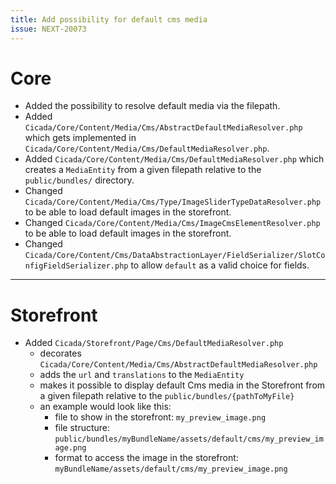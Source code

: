 ```yaml
---
title: Add possibility for default cms media
issue: NEXT-20073
---
```

# Core
* Added the possibility to resolve default media via the filepath.
* Added `Cicada/Core/Content/Media/Cms/AbstractDefaultMediaResolver.php` which gets implemented in `Cicada/Core/Content/Media/Cms/DefaultMediaResolver.php`.
* Added `Cicada/Core/Content/Media/Cms/DefaultMediaResolver.php` which creates a `MediaEntity` from a given filepath relative to the `public/bundles/` directory.
* Changed `Cicada/Core/Content/Media/Cms/Type/ImageSliderTypeDataResolver.php` to be able to load default images in the storefront.
* Changed `Cicada/Core/Content/Media/Cms/ImageCmsElementResolver.php` to be able to load default images in the storefront.
* Changed `Cicada/Core/Content/Cms/DataAbstractionLayer/FieldSerializer/SlotConfigFieldSerializer.php` to allow `default` as a valid choice for fields.
___
# Storefront
* Added `Cicada/Storefront/Page/Cms/DefaultMediaResolver.php`
  * decorates `Cicada/Core/Content/Media/Cms/AbstractDefaultMediaResolver.php`
  * adds the `url` and `translations` to the `MediaEntity`
  * makes it possible to display default Cms media in the Storefront from a given filepath relative to the `public/bundles/{pathToMyFile}`
  * an example would look like this: 
    * file to show in the storefront: `my_preview_image.png`
    * file structure: `public/bundles/myBundleName/assets/default/cms/my_preview_image.png`
    * format to access the image in the storefront: `myBundleName/assets/default/cms/my_preview_image.png`
